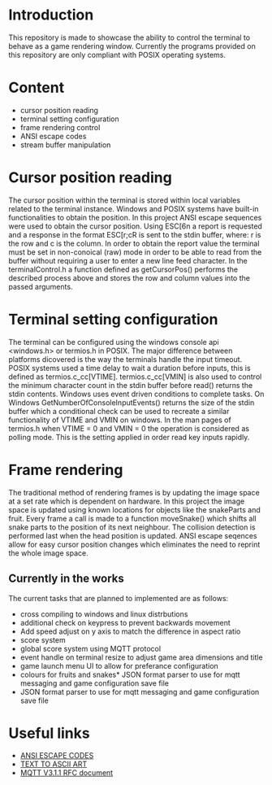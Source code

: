 # Introduction
This repository is made to showcase the ability to control the terminal to behave as a game rendering window. Currently the programs provided on this repository are only compliant with POSIX operating systems.

# Content
* cursor position reading
* terminal setting configuration
* frame rendering control
* ANSI escape codes
* stream buffer manipulation

# Cursor position reading
The cursor position within the terminal is stored within local variables related to the terminal instance. Windows and POSIX systems have built-in functionalities to obtain the position. In this project ANSI escape sequences were used to obtain the cursor position. Using ESC[6n a report is requested and a response in the format ESC[r;cR is sent to the stdin buffer, where: r is the row and c is the column. In order to obtain the report value the terminal must be set in non-conoical (raw) mode in order to be able to read from the buffer without requiring a user to enter a new line feed character. In the terminalControl.h a function defined as getCursorPos() performs the described process above and stores the row and column values into the passed arguments.

# Terminal setting configuration
The terminal can be configured using the windows console api <windows.h> or termios.h in POSIX. The major difference between platforms dicovered is the way the terminals handle the input timeout. POSIX systems used a time delay to wait a duration before inputs, this is defined as termios.c_cc[VTIME]. termios.c_cc[VMIN] is also used to control the minimum character count in the stdin buffer before read() returns the stdin contents. Windows uses event driven conditions to complete tasks. On Windows GetNumberOfConsoleInputEvents() returns the size of the stdin buffer which a conditional check can be used to recreate a similar functionality of VTIME and VMIN on windows. In the man pages of termios.h when VTIME = 0 and VMIN = 0 the operation is considered as polling mode. This is the setting applied in order read key inputs rapidly. 

# Frame rendering
The traditional method of rendering frames is by updating the image space at a set rate which is dependent on hardware. In this project the image space is updated using known locations for objects like the snakeParts and fruit. Every frame a call is made to a function moveSnake() which shifts all snake parts to the position of its next neighbour. The collision detection is performed last when the head position is updated. ANSI escape seqences allow for easy cursor position changes which eliminates the need to reprint the whole image space. 

## Currently in the works
The current tasks that are planned to implemented are as follows:
* cross compiling to windows and linux distrbutions
* additional check on keypress to prevent backwards movement
* Add speed adjust on y axis to match the difference in aspect ratio
* score system
* global score system using MQTT protocol
* event handle on terminal resize to adjust game area dimensions and title
* game launch menu UI to allow for preferance configuration
* colours for fruits and snakes* JSON format parser to use for mqtt messaging and game configuration save file
* JSON format parser to use for mqtt messaging and game configuration save file

# Useful links
* [ANSI ESCAPE CODES](https://gist.github.com/fnky/458719343aabd01cfb17a3a4f7296797)
* [TEXT TO ASCII ART](https://patorjk.com/software/taag/#p=display&f=Graffiti&t=Type%20Something%20)
* [MQTT V3.1.1 RFC document](https://docs.oasis-open.org/mqtt/mqtt/v3.1.1/os/mqtt-v3.1.1-os.html#_Toc398718009)
